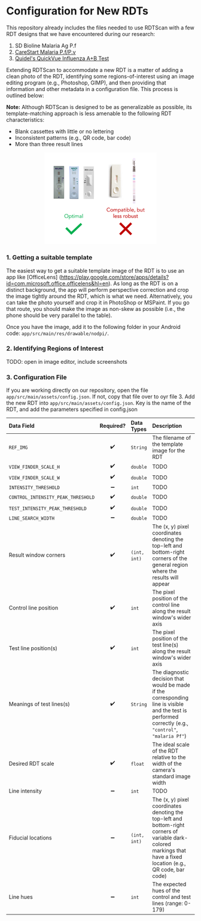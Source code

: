 # Configuration for New RDTs
This repository already includes the files needed to use RDTScan with a few RDT designs that we have encountered during our research:
1. SD Bioline Malaria Ag P.f
2. [CareStart Malaria P.f/P.v](http://www.accessbio.net/eng/products/products01_02.asp)
3. [Quidel's QuickVue Influenza A+B Test](https://www.quidel.com/immunoassays/rapid-influenza-tests/quickvue-influenza-test)

Extending RDTScan to accommodate a new RDT is a matter of adding a clean photo of the RDT, identifying some regions-of-interest using an image editing program (e.g., Photoshop, GIMP), and then providing that information and other metadata in a configuration file. This process is outlined below:

**Note:** Although RDTScan is designed to be as generalizable as possible, its template-matching approach is less amenable to the following RDT characteristics:
* Blank cassettes with little or no lettering
* Inconsistent patterns (e.g., QR code, bar code)
* More than three result lines

<center><img src="rdt_examples.png" alt="Examples photographs of RDTs that work well and do not work well with RDTScan" width="300"/></center>

### 1. Getting a suitable template
The easiest way to get a suitable template image of the RDT is to use an app like [OfficeLens] (https://play.google.com/store/apps/details?id=com.microsoft.office.officelens&hl=en). As long as the RDT is on a distinct background, the app will perform perspective correction and crop the image tightly around the RDT, which is what we need. Alternatively, you can take the photo yourself and crop it in PhotoShop or MSPaint. If you go that route, you should make the image as non-skew as possible (i.e., the phone should be very parallel to the table).

Once you have the image, add it to the following folder in your Android code: `app/src/main/res/drawable/nodpi/`.

### 2. Identifying Regions of Interest
TODO: open in image editor, include screenshots

### 3. Configuration File
If you are working directly on our repository, open the file `app/src/main/assets/config.json`. If not, copy that file over to oyr file 
3. Add the new RDT into `app/src/main/assets/config.json`. Key is the name of the RDT, and add the parameters specified in config.json

| **Data Field**                      | **Required?**       | **Data Types**  | **Description**    |
| :---------------------------------- | :-----------------: | :-------------- | :----------------- |
| `REF_IMG`                           | :heavy_check_mark:  | `String`        | The filename of the template image for the RDT |
| `VIEW_FINDER_SCALE_H`               | :heavy_check_mark:  | `double`        | TODO |
| `VIEW_FINDER_SCALE_W`               | :heavy_check_mark:  | `double`        | TODO |
| `INTENSITY_THRESHOLD`               | :heavy_minus_sign:  | `int`           | TODO |
| `CONTROL_INTENSITY_PEAK_THRESHOLD`  | :heavy_check_mark:  | `double`        | TODO |
| `TEST_INTENSITY_PEAK_THRESHOLD`     | :heavy_check_mark:  | `double`        | TODO |
| `LINE_SEARCH_WIDTH`                 | :heavy_minus_sign:  | `double`        | TODO |
| Result window corners     | :heavy_check_mark:  | `(int, int)`   | The (x, y) pixel coordinates denoting the top-left and bottom-right corners of the general region where the results will appear |
| Control line position     | :heavy_check_mark:  | `int`          | The pixel position of the control line along the result window's wider axis |
| Test line position(s)     | :heavy_check_mark:  | `int`          | The pixel position of the test line(s) along the result window's wider axis |
| Meanings of test lines(s) | :heavy_check_mark:  | `String`       | The diagnostic decision that would be made if the corresponding line is visible and the test is performed correctly (e.g., `"control"`, `"malaria Pf"`) |
| Desired RDT scale         | :heavy_check_mark:  | `float`        | The ideal scale of the RDT relative to the width of the camera's standard image width |
| Line intensity            | :heavy_minus_sign:  | `int`          | TODO | 
| Fiducial locations        | :heavy_minus_sign:  | `(int, int)`   | The (x, y) pixel coordinates denoting the top-left and bottom-right corners of variable dark-colored markings that have a fixed location (e.g., QR code, bar code) |
| Line hues                 | :heavy_minus_sign: | `int`           | The expected hues of the control and test lines (range: 0-179) |
